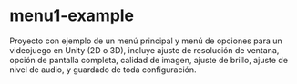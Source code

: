 # menu1-example
Proyecto con ejemplo de un menú principal y menú de opciones para un videojuego en Unity (2D o 3D), incluye ajuste de resolución de ventana, opción de pantalla completa, calidad de imagen, ajuste de brillo, ajuste de nivel de audio, y guardado de toda configuración.
